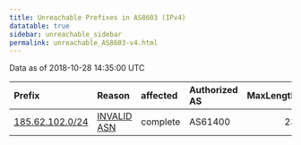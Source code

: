 ```yaml
---
title: Unreachable Prefixes in AS8603 (IPv4)
datatable: true
sidebar: unreachable_sidebar
permalink: unreachable_AS8603-v4.html
---
```


Data as of 2018-10-28 14:35:00 UTC


<div class="datatable-begin"></div>

| Prefix                                                   | Reason                                                                                                | affected   | Authorized AS   |   MaxLength | Anchor                                         |   unreachable /24s |
|:---------------------------------------------------------|:------------------------------------------------------------------------------------------------------|:-----------|:----------------|------------:|:-----------------------------------------------|-------------------:|
| [185.62.102.0/24](https://stat.ripe.net/185.62.102.0/24) | [INVALID ASN](https://rpki-validator.ripe.net/announcement-preview?asn=AS8603&prefix=185.62.102.0/24) | complete   | AS61400         |          23 | [RIPE](unreachable_RIPE_NCC_RPKI_Root-v4.html) |                  1 |

<div class="datatable-end"></div>
